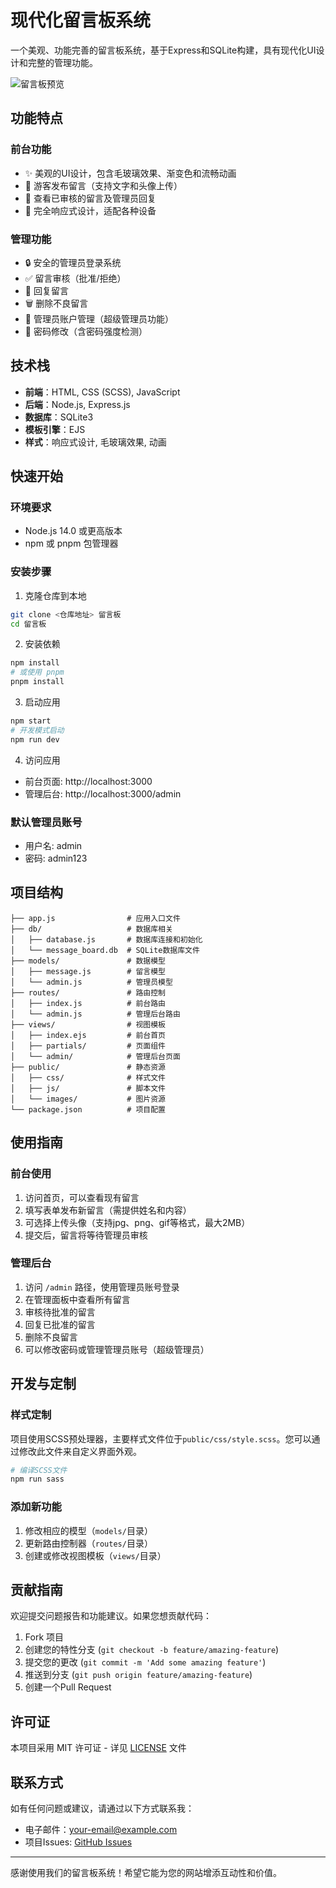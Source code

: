 # 现代化留言板系统

一个美观、功能完善的留言板系统，基于Express和SQLite构建，具有现代化UI设计和完整的管理功能。

![留言板预览](https://via.placeholder.com/800x400?text=留言板预览)

## 功能特点

### 前台功能
- ✨ 美观的UI设计，包含毛玻璃效果、渐变色和流畅动画
- 📝 游客发布留言（支持文字和头像上传）
- 👀 查看已审核的留言及管理员回复
- 📱 完全响应式设计，适配各种设备

### 管理功能
- 🔒 安全的管理员登录系统
- ✅ 留言审核（批准/拒绝）
- 💬 回复留言
- 🗑️ 删除不良留言
- 👤 管理员账户管理（超级管理员功能）
- 🔑 密码修改（含密码强度检测）

## 技术栈

- **前端**：HTML, CSS (SCSS), JavaScript
- **后端**：Node.js, Express.js
- **数据库**：SQLite3
- **模板引擎**：EJS
- **样式**：响应式设计, 毛玻璃效果, 动画

## 快速开始

### 环境要求
- Node.js 14.0 或更高版本
- npm 或 pnpm 包管理器

### 安装步骤

1. 克隆仓库到本地
```bash
git clone <仓库地址> 留言板
cd 留言板
```

2. 安装依赖
```bash
npm install
# 或使用 pnpm
pnpm install
```

3. 启动应用
```bash
npm start
# 开发模式启动
npm run dev
```

4. 访问应用
- 前台页面: http://localhost:3000
- 管理后台: http://localhost:3000/admin

### 默认管理员账号
- 用户名: admin
- 密码: admin123

## 项目结构

```
├── app.js                # 应用入口文件
├── db/                   # 数据库相关
│   ├── database.js       # 数据库连接和初始化
│   └── message_board.db  # SQLite数据库文件
├── models/               # 数据模型
│   ├── message.js        # 留言模型
│   └── admin.js          # 管理员模型
├── routes/               # 路由控制
│   ├── index.js          # 前台路由
│   └── admin.js          # 管理后台路由
├── views/                # 视图模板
│   ├── index.ejs         # 前台首页
│   ├── partials/         # 页面组件
│   └── admin/            # 管理后台页面
├── public/               # 静态资源
│   ├── css/              # 样式文件
│   ├── js/               # 脚本文件
│   └── images/           # 图片资源
└── package.json          # 项目配置
```

## 使用指南

### 前台使用
1. 访问首页，可以查看现有留言
2. 填写表单发布新留言（需提供姓名和内容）
3. 可选择上传头像（支持jpg、png、gif等格式，最大2MB）
4. 提交后，留言将等待管理员审核

### 管理后台
1. 访问 `/admin` 路径，使用管理员账号登录
2. 在管理面板中查看所有留言
3. 审核待批准的留言
4. 回复已批准的留言
5. 删除不良留言
6. 可以修改密码或管理管理员账号（超级管理员）

## 开发与定制

### 样式定制
项目使用SCSS预处理器，主要样式文件位于`public/css/style.scss`。您可以通过修改此文件来自定义界面外观。

```bash
# 编译SCSS文件
npm run sass
```

### 添加新功能
1. 修改相应的模型（`models/`目录）
2. 更新路由控制器（`routes/`目录）
3. 创建或修改视图模板（`views/`目录）

## 贡献指南

欢迎提交问题报告和功能建议。如果您想贡献代码：

1. Fork 项目
2. 创建您的特性分支 (`git checkout -b feature/amazing-feature`)
3. 提交您的更改 (`git commit -m 'Add some amazing feature'`)
4. 推送到分支 (`git push origin feature/amazing-feature`)
5. 创建一个Pull Request

## 许可证

本项目采用 MIT 许可证 - 详见 [LICENSE](LICENSE) 文件

## 联系方式

如有任何问题或建议，请通过以下方式联系我：

- 电子邮件：[your-email@example.com](mailto:your-email@example.com)
- 项目Issues: [GitHub Issues](https://github.com/yourusername/message-board/issues)

---

感谢使用我们的留言板系统！希望它能为您的网站增添互动性和价值。 